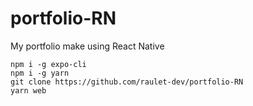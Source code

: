 # portfolio-RN

My portfolio make using React Native

    npm i -g expo-cli
    npm i -g yarn
    git clone https://github.com/raulet-dev/portfolio-RN
    yarn web
